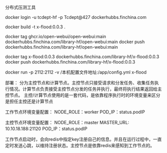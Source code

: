分布式压测工具


docker login -u tcdept-hf -p Tcdept@427 dockerhubbs.finchina.com

docker build -t x-flood:0.0.3 .

docker tag ghcr.io/open-webui/open-webui:main dockerhubbs.finchina.com/library-hf/open-webui:main
docker push dockerhubbs.finchina.com/library-hf/open-webui:main

docker tag x-flood:0.0.3 dockerhubbs.finchina.com/library-hf/x-flood:0.0.3
docker push dockerhubbs.finchina.com/library-hf/x-flood:0.0.3

docker run -p 2112:2112 -v /本机配置文件地址:/app/config.yml x-flood


部署：
分为主控节点和计算节点。主控节点只接受请求和分发任务、收集任务执行情况。计算节点负责接受主控节点分发的任务并执行，最终将执行结果返回给主控节点。
主控/计算节点使用的是一套代码，是依靠程序执行时的环境变量来区分是担任主控还是计算节点

工作节点环境变量配置：
NODE_ROLE：worker
POD_IP：status.podIP

主控节点环境变量配置：
NODE_ROLE：master
MASTER_URL: 10.10.18.188:21120
POD_IP：status.podIP


工作节点启动时，会向redis中指定key注册自己的信息。并且在运行过程中，一直定时发送心跳，以维持注册状态。主控节点是依靠redis来感知到工作节点的。